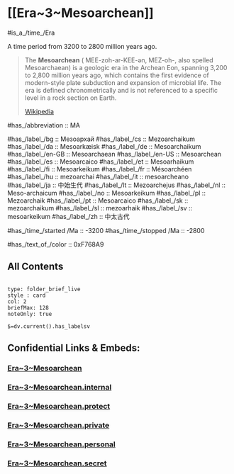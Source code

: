 ﻿# [[Era~3~Mesoarchean]] 

#is_a_/time_/Era 

A time period from 3200 to 2800 million years ago. 

> The **Mesoarchean** ( MEE-zoh-ar-KEE-ən, MEZ-oh-, also spelled Mesoarchaean) is a geologic era in the Archean Eon, spanning 3,200 to 2,800 million years ago, which contains the first evidence of modern-style plate subduction and expansion of microbial life. The era is defined chronometrically and is not referenced to a specific level in a rock section on Earth.
>
> [Wikipedia](https://en.wikipedia.org/wiki/Mesoarchean)

#has_/abbreviation :: MA

#has_/label_/bg  :: Мезоархай
#has_/label_/cs  :: Mezoarchaikum
#has_/label_/da  :: Mesoarkæisk
#has_/label_/de  :: Mesoarchaikum
#has_/label_/en-GB  :: Mesoarchaean
#has_/label_/en-US  :: Mesoarchean
#has_/label_/es  :: Mesoarcaico
#has_/label_/et  :: Mesoarhaikum
#has_/label_/fi  :: Mesoarkeikum
#has_/label_/fr  :: Mésoarchéen
#has_/label_/hu  :: mezoarchai
#has_/label_/it  :: mesoarcheano
#has_/label_/ja  :: 中始生代
#has_/label_/lt  :: Mezoarchejus
#has_/label_/nl  :: Meso-archaicum
#has_/label_/no  :: Mesoarkeikum
#has_/label_/pl  :: Mezoarchaik
#has_/label_/pt  :: Mesoarcaico
#has_/label_/sk  :: mezoarchaikum
#has_/label_/sl  :: mezoarhaik
#has_/label_/sv  :: mesoarkeikum
#has_/label_/zh  :: 中太古代

#has_/time_/started /Ma :: -3200
#has_/time_/stopped /Ma :: -2800

#has_/text_of_/color :: 0xF768A9

## All Contents

```folderv
```

```ccard
type: folder_brief_live
style : card
col: 2
briefMax: 128
noteOnly: true
```


`$=dv.current().has_labelsv`
## Confidential Links & Embeds: 

### [Era~3~Mesoarchean](/_public/Time-Ages/geo~Eons/Eon~2~Archean/Era~3~Mesoarchean.md) 

### [Era~3~Mesoarchean.internal](/_internal/Time-Ages/geo~Eons/Eon~2~Archean/Era~3~Mesoarchean.internal.md) 

### [Era~3~Mesoarchean.protect](/_protect/Time-Ages/geo~Eons/Eon~2~Archean/Era~3~Mesoarchean.protect.md) 

### [Era~3~Mesoarchean.private](/_private/Time-Ages/geo~Eons/Eon~2~Archean/Era~3~Mesoarchean.private.md) 

### [Era~3~Mesoarchean.personal](/_personal/Time-Ages/geo~Eons/Eon~2~Archean/Era~3~Mesoarchean.personal.md) 

### [Era~3~Mesoarchean.secret](/_secret/Time-Ages/geo~Eons/Eon~2~Archean/Era~3~Mesoarchean.secret.md) 
